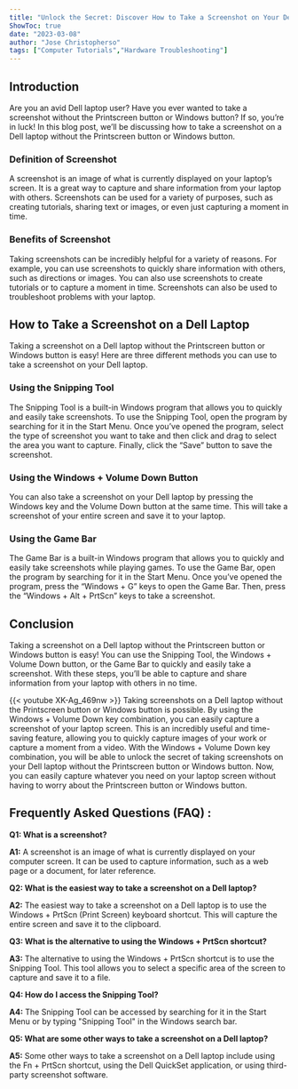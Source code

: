 ```yaml
---
title: "Unlock the Secret: Discover How to Take a Screenshot on Your Dell Laptop Without the Printscreen Button or Windows Button!"
ShowToc: true 
date: "2023-03-08"
author: "Jose Christopherso" 
tags: ["Computer Tutorials","Hardware Troubleshooting"]
---
```

## Introduction

Are you an avid Dell laptop user? Have you ever wanted to take a screenshot without the Printscreen button or Windows button? If so, you’re in luck! In this blog post, we’ll be discussing how to take a screenshot on a Dell laptop without the Printscreen button or Windows button.

### Definition of Screenshot

A screenshot is an image of what is currently displayed on your laptop’s screen. It is a great way to capture and share information from your laptop with others. Screenshots can be used for a variety of purposes, such as creating tutorials, sharing text or images, or even just capturing a moment in time.

### Benefits of Screenshot

Taking screenshots can be incredibly helpful for a variety of reasons. For example, you can use screenshots to quickly share information with others, such as directions or images. You can also use screenshots to create tutorials or to capture a moment in time. Screenshots can also be used to troubleshoot problems with your laptop.

## How to Take a Screenshot on a Dell Laptop

Taking a screenshot on a Dell laptop without the Printscreen button or Windows button is easy! Here are three different methods you can use to take a screenshot on your Dell laptop.

### Using the Snipping Tool

The Snipping Tool is a built-in Windows program that allows you to quickly and easily take screenshots. To use the Snipping Tool, open the program by searching for it in the Start Menu. Once you’ve opened the program, select the type of screenshot you want to take and then click and drag to select the area you want to capture. Finally, click the “Save” button to save the screenshot.

### Using the Windows + Volume Down Button

You can also take a screenshot on your Dell laptop by pressing the Windows key and the Volume Down button at the same time. This will take a screenshot of your entire screen and save it to your laptop.

### Using the Game Bar

The Game Bar is a built-in Windows program that allows you to quickly and easily take screenshots while playing games. To use the Game Bar, open the program by searching for it in the Start Menu. Once you’ve opened the program, press the “Windows + G” keys to open the Game Bar. Then, press the “Windows + Alt + PrtScn” keys to take a screenshot.

## Conclusion

Taking a screenshot on a Dell laptop without the Printscreen button or Windows button is easy! You can use the Snipping Tool, the Windows + Volume Down button, or the Game Bar to quickly and easily take a screenshot. With these steps, you’ll be able to capture and share information from your laptop with others in no time.

{{< youtube XK-Ag_469nw >}} 
Taking screenshots on a Dell laptop without the Printscreen button or Windows button is possible. By using the Windows + Volume Down key combination, you can easily capture a screenshot of your laptop screen. This is an incredibly useful and time-saving feature, allowing you to quickly capture images of your work or capture a moment from a video. With the Windows + Volume Down key combination, you will be able to unlock the secret of taking screenshots on your Dell laptop without the Printscreen button or Windows button. Now, you can easily capture whatever you need on your laptop screen without having to worry about the Printscreen button or Windows button.

## Frequently Asked Questions (FAQ) :
**Q1: What is a screenshot?**

**A1:** A screenshot is an image of what is currently displayed on your computer screen. It can be used to capture information, such as a web page or a document, for later reference.

**Q2: What is the easiest way to take a screenshot on a Dell laptop?**

**A2:** The easiest way to take a screenshot on a Dell laptop is to use the Windows + PrtScn (Print Screen) keyboard shortcut. This will capture the entire screen and save it to the clipboard.

**Q3: What is the alternative to using the Windows + PrtScn shortcut?**

**A3:** The alternative to using the Windows + PrtScn shortcut is to use the Snipping Tool. This tool allows you to select a specific area of the screen to capture and save it to a file.

**Q4: How do I access the Snipping Tool?**

**A4:** The Snipping Tool can be accessed by searching for it in the Start Menu or by typing "Snipping Tool" in the Windows search bar.

**Q5: What are some other ways to take a screenshot on a Dell laptop?**

**A5:** Some other ways to take a screenshot on a Dell laptop include using the Fn + PrtScn shortcut, using the Dell QuickSet application, or using third-party screenshot software.


